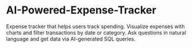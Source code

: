 # AI-Powered-Expense-Tracker
Expense tracker that helps users track spending.
Visualize expenses with charts and filter transactions by date or category.
Ask questions in natural language and get data via AI-generated SQL queries.
